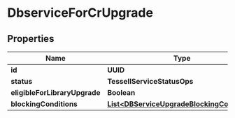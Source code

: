 

# DbserviceForCrUpgrade


## Properties

Name | Type | Description | Notes
------------ | ------------- | ------------- | -------------
**id** | **UUID** |  |  [optional]
**status** | **TessellServiceStatusOps** |  |  [optional]
**eligibleForLibraryUpgrade** | **Boolean** |  |  [optional]
**blockingConditions** | [**List&lt;DBServiceUpgradeBlockingCondition&gt;**](DBServiceUpgradeBlockingCondition.md) |  |  [optional]



